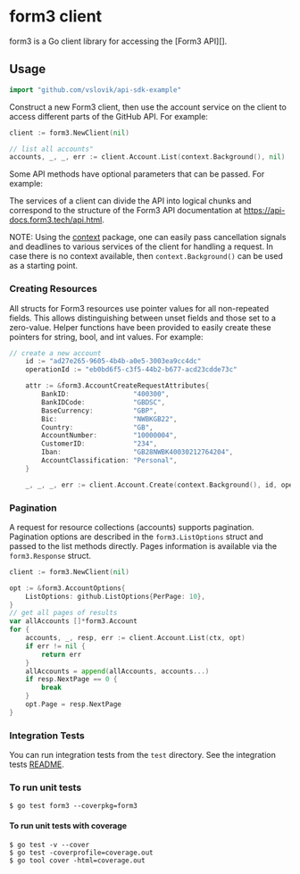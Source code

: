 # form3 client #

form3 is a Go client library for accessing the [Form3 API][].

## Usage ##
```go
import "github.com/vslovik/api-sdk-example"	
```

Construct a new Form3 client, then use the account service on the client to
access different parts of the GitHub API. For example:

```go
client := form3.NewClient(nil)

// list all accounts"
accounts, _, _, err := client.Account.List(context.Background(), nil)
```

Some API methods have optional parameters that can be passed. For example:

The services of a client can divide the API into logical chunks and correspond to
the structure of the Form3 API documentation at
https://api-docs.form3.tech/api.html.

NOTE: Using the [context](https://godoc.org/context) package, one can easily
pass cancellation signals and deadlines to various services of the client for
handling a request. In case there is no context available, then `context.Background()`
can be used as a starting point.

### Creating Resources ###

All structs for Form3 resources use pointer values for all non-repeated fields.
This allows distinguishing between unset fields and those set to a zero-value.
Helper functions have been provided to easily create these pointers for string,
bool, and int values. For example:

```go
// create a new account
    id := "ad27e265-9605-4b4b-a0e5-3003ea9cc4dc"
	operationId := "eb0bd6f5-c3f5-44b2-b677-acd23cdde73c"

	attr := &form3.AccountCreateRequestAttributes{
		BankID:                "400300",
		BankIDCode:            "GBDSC",
		BaseCurrency:          "GBP",
		Bic:                   "NWBKGB22",
		Country:               "GB",
		AccountNumber:         "10000004",
		CustomerID:            "234",
		Iban:                  "GB28NWBK40030212764204",
		AccountClassification: "Personal",
	}

	_, _, _, err := client.Account.Create(context.Background(), id, operationId, attr)
```

### Pagination ###

A request for resource collections (accounts)
supports pagination. Pagination options are described in the
`form3.ListOptions` struct and passed to the list methods directly. 
Pages information is available via the
`form3.Response` struct.

```go
client := form3.NewClient(nil)

opt := &form3.AccountOptions{
	ListOptions: github.ListOptions{PerPage: 10},
}
// get all pages of results
var allAccounts []*form3.Account
for {
    accounts, _, resp, err := client.Account.List(ctx, opt)
	if err != nil {
		return err
	}
	allAccounts = append(allAccounts, accounts...)
	if resp.NextPage == 0 {
		break
	}
	opt.Page = resp.NextPage
}
```

### Integration Tests ###

You can run integration tests from the `test` directory. See the integration tests [README](test/README.md).

### To run unit tests

    $ go test form3 --coverpkg=form3

#### To run unit tests with coverage

    $ go test -v --cover
    $ go test -coverprofile=coverage.out
    $ go tool cover -html=coverage.out

